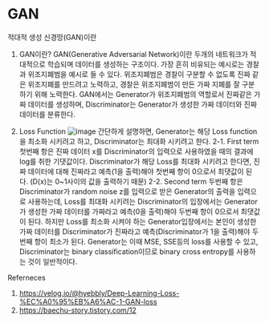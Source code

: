 # GAN
적대적 생성 신경망(GAN)이란

1. GAN이란?
   GAN(Generative Adversarial Network)이란 두개의 네트워크가 적대적으로 학습되며 데이터를 생성하는 구조이다.
   가장 흔히 비유되는 예시로는 경찰과 위조지폐범을 예시로 들 수 있다. 위조지폐범은 경찰이 구분할 수 없도록 진짜 같은 위조지폐를 만드려고 노력하고, 경찰은 위조지폐범이 만든 가짜 지폐를 잘 구분하기 위해 노력한다.
   GAN에서는 Generator가 위조지폐범의 역할로서 진짜같은 가짜 데이터를 생성하며, Discriminator는 Generator가 생성한 가짜 데이터와 진짜 데이터를 분류한다.

 
2. Loss Function
   ![image](https://github.com/daedalus-KM/GAN/assets/85052989/613767a6-b13d-4b2b-a645-2b06f419f90c)
   간단하게 설명하면, Generator는 해당 Loss function을 최소화 시키려고 하고, Discriminator는 최대화 시키려고 한다.
   2-1. First term
      첫번째 항은 진짜 데이터 x를 Discriminator의 입력으로 사용하였을 때의 결과에 log를 취한 기댓값이다.
      Discriminator가 해당 Loss를 최대화 시키려고 한다면, 진짜 데이터에 대해 진짜라고 예측(1을 출력)해야 첫번째 항이 0으로서 최댓값이 된다. (D(x)는 0~1사이의 값을 출력하기 때문)
   2-2. Second term
      두번째 항은 Discriminator가 random noise z를 입력으로 받은 Generator의 출력을 입력으로 사용하는데, Loss를 최대화 시키려는 Discriminator의 입장에서는 Generator가 생성한 가짜 데이터를 가짜라고 예측(0을 출력)해야
      두번째 항이 0으로서 최댓값이 된다.
      하지만 Loss를 최소화 시켜야 하는 Generator입장에서는 본인이 생성한 가짜 데이터를 Discriminator가 진짜라고 예측(Discriminator가 1을 출력)해야 두번째 항이 최소가 된다.
   Generator는 이때 MSE, SSE등의 loss를 사용할 수 있고, Discriminator는 binary classification이므로 binary cross entropy를 사용하는 것이 일반적이다.
      
Referneces
1. https://velog.io/@hyebbly/Deep-Learning-Loss-%EC%A0%95%EB%A6%AC-1-GAN-loss
2. https://baechu-story.tistory.com/12
